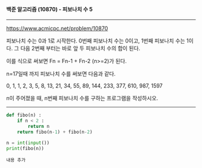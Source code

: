 #### 백준 알고리즘 (10870) - 피보나치 수 5

---

https://www.acmicpc.net/problem/10870

피보나치 수는 0과 1로 시작한다. 0번째 피보나치 수는 0이고, 1번째 피보나치 수는 1이다. 그 다음 2번째 부터는 바로 앞 두 피보나치 수의 합이 된다.

이를 식으로 써보면 Fn = Fn-1 + Fn-2 (n>=2)가 된다.

n=17일때 까지 피보나치 수를 써보면 다음과 같다.

0, 1, 1, 2, 3, 5, 8, 13, 21, 34, 55, 89, 144, 233, 377, 610, 987, 1597

n이 주어졌을 때, n번째 피보나치 수를 구하는 프로그램을 작성하시오.

---

```python
def fibo(n) :
    if n < 2 : 
        return n
    return fibo(n-1) + fibo(n-2)

n = int(input())
print(fibo(n))
```

```
내용 추가
```

